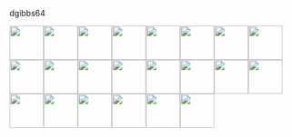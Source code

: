 dgibbs64
<!-- sponsors --><a href="https://github.com/Shatten69"><img src="https://github.com/Shatten69.png" width="60px" alt="" /></a><a href="https://github.com/mvaessen"><img src="https://github.com/mvaessen.png" width="60px" alt="" /></a><a href="https://github.com/WorthlessJ"><img src="https://github.com/WorthlessJ.png" width="60px" alt="" /></a><a href="https://github.com/dementedusa"><img src="https://github.com/dementedusa.png" width="60px" alt="" /></a><a href="https://github.com/raggijons"><img src="https://github.com/raggijons.png" width="60px" alt="" /></a><a href="https://github.com/orb-of-creation"><img src="https://github.com/orb-of-creation.png" width="60px" alt="" /></a><a href="https://github.com/MaximeMichaud"><img src="https://github.com/MaximeMichaud.png" width="60px" alt="" /></a><a href="https://github.com/Nixellion"><img src="https://github.com/Nixellion.png" width="60px" alt="" /></a><a href="https://github.com/digitimber"><img src="https://github.com/digitimber.png" width="60px" alt="" /></a><a href="https://github.com/rconjoe"><img src="https://github.com/rconjoe.png" width="60px" alt="" /></a><a href="https://github.com/EugeneGGHQ"><img src="https://github.com/EugeneGGHQ.png" width="60px" alt="" /></a><a href="https://github.com/stevenboyd78"><img src="https://github.com/stevenboyd78.png" width="60px" alt="" /></a><a href="https://github.com/barefootwheels"><img src="https://github.com/barefootwheels.png" width="60px" alt="" /></a><a href="https://github.com/DravenTec"><img src="https://github.com/DravenTec.png" width="60px" alt="" /></a><a href="https://github.com/Grimston"><img src="https://github.com/Grimston.png" width="60px" alt="" /></a><a href="https://github.com/12g"><img src="https://github.com/12g.png" width="60px" alt="" /></a><a href="https://github.com/silverxp"><img src="https://github.com/silverxp.png" width="60px" alt="" /></a><a href="https://github.com/KevinPayravi"><img src="https://github.com/KevinPayravi.png" width="60px" alt="" /></a><a href="https://github.com/medienlampe"><img src="https://github.com/medienlampe.png" width="60px" alt="" /></a><a href="https://github.com/2ic"><img src="https://github.com/2ic.png" width="60px" alt="" /></a><a href="https://github.com/joshhsoj1902"><img src="https://github.com/joshhsoj1902.png" width="60px" alt="" /></a><a href="https://github.com/psymin"><img src="https://github.com/psymin.png" width="60px" alt="" /></a><!-- sponsors -->

